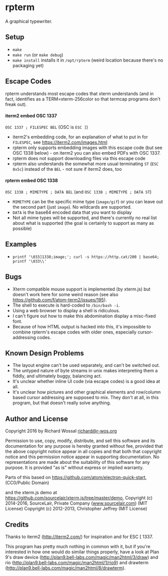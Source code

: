 # rpterm

A graphical typewriter.

## Setup

* `make`
* `make run` (or `make debug`)
* `make install` installs it in `/opt/rpterm`
  (weird location because there's no packaging yet)

## Escape Codes

rpterm understands most escape codes that xterm understands (and in fact,
identifies as a TERM=xterm-256color so that termcap programs don't freak out).

#### iterm2 embed OSC 1337

`OSC 1337 ; FILESPEC BEL` (OSC is `ESC ]`)

* iterm2's embedding code, for an explanation of what to put in for
  `FILESPEC`, see https://iterm2.com/images.html
* rpterm only supports embedding images with this escape code (but see OSC 1338
  below) - on iterm2 you can also embed PDFs with OSC 1337.
* rpterm does not support downloading files via this escape code
* rpterm also understands the somewhat more usual terminating
  `ST` (`ESC 0x5c`) instead of the `BEL` - not sure if iterm2 does, too

#### rpterm embed OSC 1338

`OSC 1338 ; MIMETYPE ; DATA BEL` (and `OSC 1338 ; MIMETYPE ; DATA ST`)

* `MIMETYPE` can be the specific mime type (`image/gif`) or you can leave out
  the second part (just `image`). No wildcards are supported.
* `DATA` is the base64 encoded data that you want to display
* Not all mime types will be supported, and there's currently no real list
  about what is supported (the goal is certainly to support as many as possible)

## Examples

* `printf '\033]1338;image;'; curl -s https://http.cat/200 | base64; printf '\033\\'`

## Bugs

* Xterm compatible mouse support is implemented (by xterm.js) but doesn't work
  here for some weird reason (see also https://github.com/f/atom-term2/issues/195).
* The shell to execute is hard-coded to `/bin/bash -i`.
* Using a web browser to display a shell is ridiculous.
* I can't figure out how to make this abdomination display a misc-fixed font.
* Because of how HTML output is hacked into this, it's impossible to combine
  rpterm's escape codes with older ones, especially cursor-addressing codes.

## Known Design Problems

* The layout engine can't be used separately, and can't be switched out.
* The untyped nature of byte streams in unix makes interpreting them a fiddly,
  and ultimately buggy, balancing act.
* It's unclear whether inline UI code (via escape codes) is a good idea at all.
* It's unclear how pictures and other graphical elements and row/column based
  cursor addressing are supposed to mix. They don't at all, in this program,
  but that doesn't really solve anything.

## Author and License

Copyright 2016 by Richard Wossal <richard@r-wos.org>

Permission to use, copy, modify, distribute, and sell this software
and its documentation for any purpose is hereby granted without fee,
provided that the above copyright notice appear in all copies and
that both that copyright notice and this permission notice appear in
supporting documentation.  No representations are made about the
suitability of this software for any purpose.  It is provided "as
is" without express or implied warranty.

Parts of this based on https://github.com/atom/electron-quick-start,
(CC0/Public Domain)

and the xterm.js demo at https://github.com/sourcelair/xterm.js/tree/master/demo,
Copyright (c) 2014-2016, SourceLair, Private Company (www.sourcelair.com) (MIT License)
Copyright (c) 2012-2013, Christopher Jeffrey (MIT License)

## Credits

Thanks to iterm2 (http://iterm2.com/) for inspiration and for ESC [ 1337.

This program has pretty much nothing in common with it, but if you're
interested in how one would do similar things properly, have a look at Plan 9's
draw device (http://plan9.bell-labs.com/magic/man2html/3/draw) and rio
(http://plan9.bell-labs.com/magic/man2html/1/rio9) and drawterm
(http://plan9.bell-labs.com/magic/man2html/8/drawterm).
